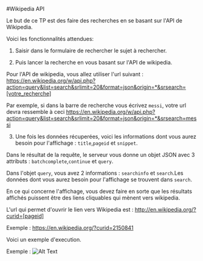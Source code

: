 #Wikipedia API

Le but de ce TP est des faire des recherches en se basant sur l'API de Wikipedia.

Voici les fonctionnalités attendues:

1. Saisir dans le formulaire de rechercher le sujet à rechercher.

2. Puis lancer la recherche en vous basant sur l'API de wikipedia.

Pour l'API de wikipedia, vous allez utiliser l'url suivant : https://en.wikipedia.org/w/api.php?action=query&list=search&srlimit=20&format=json&origin=*&srsearch=[votre_recherche]

Par exemple, si dans la barre de recherche vous écrivez `messi`, votre url devra ressemble à ceci https://en.wikipedia.org/w/api.php?action=query&list=search&srlimit=20&format=json&origin=*&srsearch=messi

3. Une fois les données récuperées, voici les informations dont vous aurez besoin pour l'affichage : `title`,`pageid` et `snippet`.

Dans le résultat de la requête, le serveur vous donne un objet JSON avec 3 attributs : `batchcomplete`,`continue` et `query`.

Dans l'objet `query`, vous avez 2 informations : `searchinfo` et `search`.Les données dont vous aurez besoin pour l'affichage se trouvent dans `search`.

En ce qui concerne l'affichage, vous devez faire en sorte que les résultats affichés puissent être des liens cliquables qui mènent vers wikipedia.

L'url qui permet d'ouvrir le lien vers Wikipedia est : http://en.wikipedia.org/?curid=[pageid]

Exemple : https://en.wikipedia.org/?curid=2150841

Voici un exemple d'execution.

Exemple : ![Alt Text](https://res.cloudinary.com/jochri3/image/upload/v1658923266/gif%20exercices/tp8-wikipedia-api.gif)

